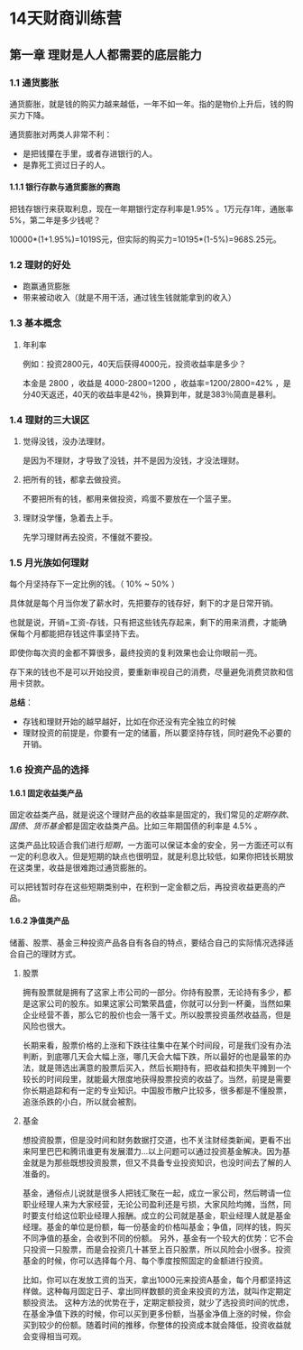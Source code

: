 # 14天财商训练营

## 第一章 理财是人人都需要的底层能力

### 1.1 通货膨胀

通货膨胀，就是钱的购买力越来越低，一年不如一年。指的是物价上升后，钱的购买力下降。

通货膨胀对两类人非常不利：
- 是把钱攥在手里，或者存进银行的人。
- 是靠死工资过日子的人。

#### 1.1.1 银行存款与通货膨胀的赛跑
把钱存银行来获取利息，现在一年期银行定存利率是1.95% 。1万元存1年，通胀率5%，第二年是多少钱呢？

10000*(1+1.95%)=1019S元，但实际的购买力=10195*(1-5%)=968S.25元。

### 1.2 理财的好处

- 跑赢通货膨胀
- 带来被动收入（就是不用干活，通过钱生钱就能拿到的收入）

### 1.3 基本概念

1. 年利率

    例如：投资2800元，40天后获得4000元，投资收益率是多少？

    本金是 2800 ，收益是 4000-2800=1200 ，收益率=1200/2800=42% ，是分40天返还，40天的收益率是42％，换算到年，就是383％简直是暴利。

### 1.4 理财的三大误区

1. 觉得没钱，没办法理财。

    是因为不理财，才导致了没钱，并不是因为没钱，才没法理财。

2. 把所有的钱，都拿去做投资。

    不要把所有的钱，都用来做投资，鸡蛋不要放在一个篮子里。

3. 理财没学懂，急着去上手。

    先学习理财再去投资，不懂就不要投。

### 1.5 月光族如何理财

每个月坚持存下一定比例的钱。（ 10% ~ 50% ）

具体就是每个月当你发了薪水时，先把要存的钱存好，剩下的才是日常开销。

也就是说，开销=工资-存钱，只有把这些钱先存起来，剩下的用来消费，才能确保每个月都能把存钱这件事坚持下去。

即使你每次资的金都不算很多，最终投资的复利效果也会让你眼前一亮。

存下来的钱也不是可以开始投资，要重新审视自己的消费，尽量避免消费贷款和信用卡贷款。

**总结**：
- 存钱和理财开始的越早越好，比如在你还没有完全独立的时候
- 理财投资的前提是，你要有一定的储蓄，所以要坚持存钱，同时避免不必要的开销。

### 1.6 投资产品的选择

#### 1.6.1 固定收益类产品

固定收益类产品，就是说这个理财产品的收益率是固定的，我们常见的*定期存款*、*国债*、*货币基金*都是固定收益类产品。比如三年期国债的利率是 4.5% 。

这类产品比较适合我们进行*短期*，一方面可以保证本金的安全，另一方面还可以有一定的利息收入。但是短期的缺点也很明显，就是利息比较低，如果你把钱长期放在这类里，收益是很难跑过通货膨胀的。

可以把钱暂时存在这些短期类别中，在积到一定金额之后，再投资收益更高的产品。

#### 1.6.2 净值类产品

储蓄、股票、基金三种投资产品各自有各自的特点，要结合自己的实际情况选择适合自己的理财方式。

1. 股票

    拥有股票就是拥有了这家上市公司的一部分。你持有股票，无论持有多少，都是这家公司的股东。如果这家公司繁荣昌盛，你就可以分到一杯羹，当然如果企业经营不善，那么它的股价也会一落千丈。所以股票投资虽然收益高，但是风险也很大。

    长期来看，股票价格的上涨和下跌往往集中在某个时间段，可是我们没有办法判断，到底哪几天会大幅上涨，哪几天会大幅下跌，所以最好的也是最笨的办法，就是筛选出满意的股票后买入，然后长期持有，把收益和损失平摊到一个较长的时间段里，就能最大限度地获得股票投资的收益了。当然，前提是需要你长期追踪和有一定的专业知识。中国股市散户比较多，很多都是不懂股票，追涨杀跌的小白，所以就会被割。

2. 基金

    想投资股票，但是没时间和财务数据打交道，也不关注财经类新闻，更看不出来阿里巴巴和腾讯谁更有发展潜力...以上问题可以通过投资基金解决。因为基金就是为那些既想投资股票，但又不具备专业投资知识，也没时间去了解的人准备的。

    基金，通俗点儿说就是很多人把钱汇聚在一起，成立一家公司，然后聘请一位职业经理人来为大家经营，无论公司盈利还是亏损，大家风险均摊，当然，同时要支付给这位职业经理人报酬。成立的公司就是基金，职业经理人就是基金经理。基金的单位是份额，每一份基金的价格叫基金；争值，同样的钱，购买不同净值的基金，会收到不同的份额。
    另外，基金有一个较大的优势：它不会只投资一只股票，而是会投资几十甚至上百只股票，所以风险会小很多。投资基金的时候，你可以选择每个月、每个季度按照固定的金额进行投资。

    比如，你可以在发放工资的当天，拿出1000元来投资A基金，每个月都坚持这样做。这种每月固定日子、拿出同样数额的资金来投资的方法，就叫作定期定额投资法。
    这种方法的优势在于，定期定额投资，就少了选投资时间的忧虑，在基金净值下跌的时候，你可以买到更多份额，当基金净值上涨的时候，你会买到较少的份额。随着时间的推移，你整体的投资成本就会降低，投资收益就会变得相当可观。
